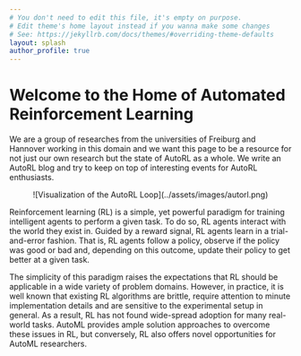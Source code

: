 ```yaml
---
# You don't need to edit this file, it's empty on purpose.
# Edit theme's home layout instead if you wanna make some changes
# See: https://jekyllrb.com/docs/themes/#overriding-theme-defaults
layout: splash
author_profile: true
---
```


# Welcome to the Home of Automated Reinforcement Learning

We are a group of researches from the universities of Freiburg and Hannover working in this domain and we want this page to be a resource for not just our own research but the state of AutoRL as a whole. 
We write an AutoRL blog and try to keep on top of interesting events for AutoRL enthusiasts. 

<center>![Visualization of the AutoRL Loop](../assets/images/autorl.png)</center>

Reinforcement learning (RL) is a simple, yet powerful paradigm for training intelligent agents to perform a given task. To do so, RL agents interact with the world they exist in. Guided by a reward signal, RL agents learn in a trial-and-error fashion. That is, RL agents follow a policy, observe if the policy was good or bad and, depending on this outcome, update their policy to get better at a given task.

The simplicity of this paradigm raises the expectations that RL should be applicable in a wide variety of problem domains. However, in practice, it is well known that existing RL algorithms are brittle, require attention to minute implementation details and are sensitive to the experimental setup in general. As a result, RL has not found wide-spread adoption for many real-world tasks. AutoML provides ample solution approaches to overcome these issues in RL, but conversely, RL also offers novel opportunities for AutoML researchers.
